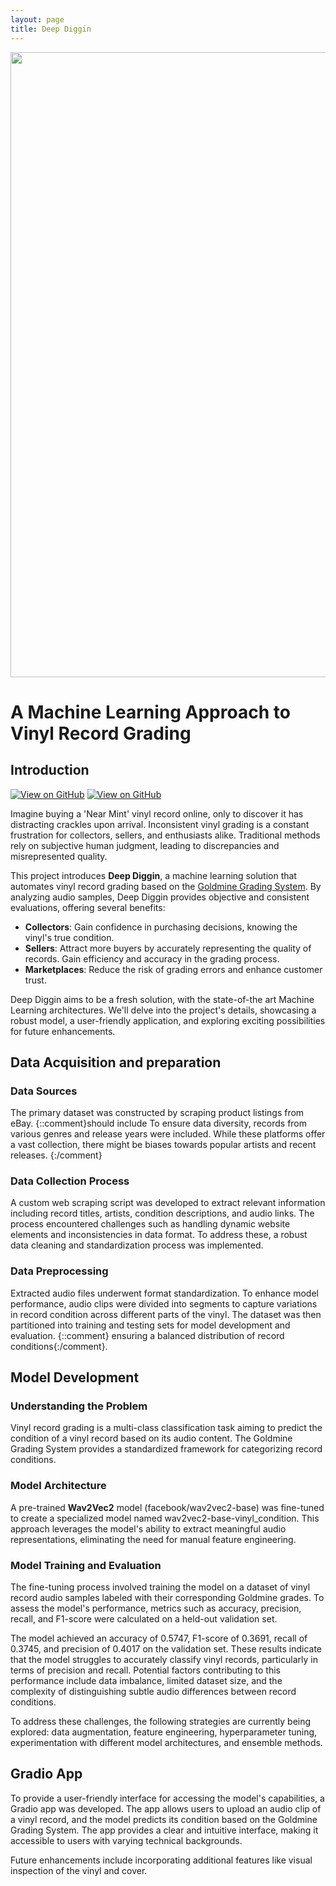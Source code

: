 ```yaml
---
layout: page
title: Deep Diggin
---
```



<img src="{{ site.baseurl }}/images/deepdiggin-large.png?raw=true" width="1000"/>


# A Machine Learning Approach to Vinyl Record Grading
<script
	type="module"
	src="https://gradio.s3-us-west-2.amazonaws.com/4.37.2/gradio.js"
></script>

<gradio-app src="https://jvalero-vinyl-classificator.hf.space"></gradio-app>

## Introduction
[![View on GitHub](https://img.shields.io/badge/GitHub-Access_to_the_repo-blue?logo=GitHub)](https://github.com/jvaleroliet/deepdiggin)
[![View on GitHub](https://img.shields.io/badge/GitHub-Project-blue?green=GitHub)](https://github.com/jvaleroliet/deepdiggin_project)


Imagine buying a 'Near Mint' vinyl record online, only to discover it has distracting crackles upon arrival. Inconsistent vinyl grading is a constant frustration for collectors, sellers, and enthusiasts alike. Traditional methods rely on subjective human judgment, leading to discrepancies and misrepresented quality.

This project introduces **Deep Diggin**, a machine learning solution that automates vinyl record grading based on the [Goldmine Grading System](https://www.goldminemag.com/collector-resources/record-grading-101). By analyzing audio samples, Deep Diggin provides objective and consistent evaluations, offering several benefits:

- **Collectors**: Gain confidence in purchasing decisions, knowing the vinyl's true condition.
- **Sellers**: Attract more buyers by accurately representing the quality of records. Gain efficiency and accuracy in the grading process.
- **Marketplaces**: Reduce the risk of grading errors and enhance customer trust.

Deep Diggin aims to be a fresh solution, with the state-of-the art Machine Learning architectures. We'll delve into the project's details, showcasing a robust model, a user-friendly application, and exploring exciting possibilities for future enhancements.


## Data Acquisition and preparation
### Data Sources
The primary dataset was constructed by scraping product listings from eBay. {::comment}should include To ensure data diversity, records from various genres and release years were included. While these platforms offer a vast collection, there might be biases towards popular artists and recent releases. {:/comment}

### Data Collection Process
A custom web scraping script was developed to extract relevant information including record titles, artists, condition descriptions, and audio links. The process encountered challenges such as handling dynamic website elements and inconsistencies in data format. To address these, a robust data cleaning and standardization process was implemented.

### Data Preprocessing
Extracted audio files underwent format standardization. To enhance model performance, audio clips were divided into segments to capture variations in record condition across different parts of the vinyl. The dataset was then partitioned into training and testing sets for model development and evaluation. {::comment} ensuring a balanced distribution of record conditions{:/comment}.

## Model Development
### Understanding the Problem
Vinyl record grading is a multi-class classification task aiming to predict the condition of a vinyl record based on its audio content. The Goldmine Grading System provides a standardized framework for categorizing record conditions.

### Model Architecture

A pre-trained **Wav2Vec2** model (facebook/wav2vec2-base) was fine-tuned to create a specialized model named wav2vec2-base-vinyl_condition. This approach leverages the model's ability to extract meaningful audio representations, eliminating the need for manual feature engineering.

### Model Training and Evaluation
The fine-tuning process involved training the model on a dataset of vinyl record audio samples labeled with their corresponding Goldmine grades. To assess the model's performance, metrics such as accuracy, precision, recall, and F1-score were calculated on a held-out validation set.

The model achieved an accuracy of 0.5747, F1-score of 0.3691, recall of 0.3745, and precision of 0.4017 on the validation set. These results indicate that the model struggles to accurately classify vinyl records, particularly in terms of precision and recall. Potential factors contributing to this performance include data imbalance, limited dataset size, and the complexity of distinguishing subtle audio differences between record conditions.

To address these challenges, the following strategies are currently being explored: data augmentation, feature engineering, hyperparameter tuning, experimentation with different model architectures, and ensemble methods.

## Gradio App
To provide a user-friendly interface for accessing the model's capabilities, a Gradio app was developed. The app allows users to upload an audio clip of a vinyl record, and the model predicts its condition based on the Goldmine Grading System. The app provides a clear and intuitive interface, making it accessible to users with varying technical backgrounds.

Future enhancements include incorporating additional features like visual inspection of the vinyl and cover.
